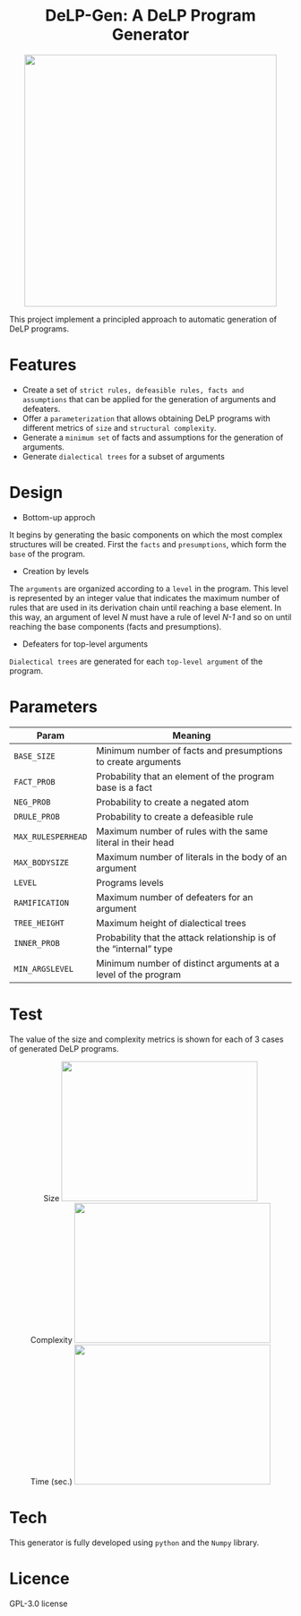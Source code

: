 # <h1 align="center">DeLP-Gen: A DeLP Program Generator</h1>
<p align="center">
    <img width="450" height="450" src="https://github.com/marioa-l/DeLP-Gen/blob/main/background-remove.png?raw=true">
</p>

This project implement a principled approach to automatic generation of DeLP programs.
# Features

- Create a set of `strict rules, defeasible rules, facts and assumptions` that can be applied for the generation of arguments and defeaters.
- Offer a `parameterization` that allows obtaining DeLP programs with different metrics of `size` and `structural complexity`.
- Generate a `minimum set` of facts and assumptions for the generation of arguments.
- Generate `dialectical trees` for a subset of arguments
# Design

- Bottom-up approch

It begins by generating the basic components on which the most complex structures will be created. First the `facts` and `presumptions`, which form the `base` of the program.

- Creation by levels

The `arguments` are organized according to a `level` in the program. This level is represented by an integer value that indicates the maximum number of rules that are used in its derivation chain until reaching a base element. In this way, an argument of level _N_ must have a rule of level _N-1_ and so on until reaching the base components (facts and presumptions).

- Defeaters for top-level arguments

`Dialectical trees` are generated for each `top-level argument` of the program.

# Parameters

| Param | Meaning |
|-------|---------|
| `BASE_SIZE`     | Minimum number of facts and presumptions to create arguments|
| `FACT_PROB`     | Probability that an element of the program base is a fact   |
| `NEG_PROB`      | Probability to create a negated atom                        |
| `DRULE_PROB`    | Probability to create a defeasible rule                     |
| `MAX_RULESPERHEAD` | Maximum number of rules with the same literal in their head |
| `MAX_BODYSIZE`     | Maximum number of literals in the body of an argument       |
| `LEVEL`            | Programs levels                                             |
| `RAMIFICATION`     | Maximum number of defeaters for an argument                 |
| `TREE_HEIGHT`      | Maximum height of dialectical trees                         |
| `INNER_PROB`       | Probability that the attack relationship is of the “internal” type |
| `MIN_ARGSLEVEL`    | Minimum number of distinct arguments at a level of the program |

# Test

The value of the size and complexity metrics is shown for each of 3 cases of generated DeLP programs.

<div align="center">
Size

<img width="350" height="250" src="https://github.com/marioa-l/DeLP-Gen/blob/main/size.jpg?raw=true">
</div>

<div align="center">
Complexity

<img width="350" height="250" src="https://github.com/marioa-l/DeLP-Gen/blob/main/complexity.jpg?raw=true">
</div>

<div align="center">
Time (sec.)

<img width="350" height="250" src="https://github.com/marioa-l/DeLP-Gen/blob/main/time.jpg?raw=true">
</div>


# Tech

This generator is fully developed using `python` and the `Numpy` library.

# Licence

GPL-3.0 license